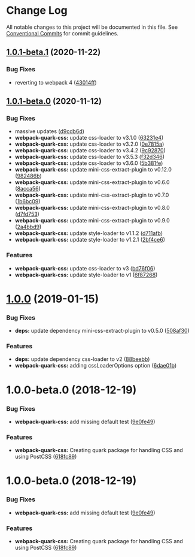 # Change Log

All notable changes to this project will be documented in this file.
See [Conventional Commits](https://conventionalcommits.org) for commit guidelines.

## [1.0.1-beta.1](https://github.com/thc-tools/webpack-laboratory/compare/@thc/webpack-quark-css@1.0.1-beta.0...@thc/webpack-quark-css@1.0.1-beta.1) (2020-11-22)


### Bug Fixes

* reverting to webpack 4 ([43014ff](https://github.com/thc-tools/webpack-laboratory/commit/43014ff414974067a60abf7733fff2444f244dc5))





## [1.0.1-beta.0](https://github.com/thc-tools/webpack-laboratory/compare/@thc/webpack-quark-css@1.0.0...@thc/webpack-quark-css@1.0.1-beta.0) (2020-11-12)


### Bug Fixes

* massive updates ([d9cdb6d](https://github.com/thc-tools/webpack-laboratory/commit/d9cdb6de2947dca6e215f3d5150b44176117fdeb))
* **webpack-quark-css:** update css-loader to v3.1.0 ([63231e4](https://github.com/thc-tools/webpack-laboratory/commit/63231e40710cd52ff314fbed3a207b2ad66b27bd))
* **webpack-quark-css:** update css-loader to v3.2.0 ([0e7815a](https://github.com/thc-tools/webpack-laboratory/commit/0e7815a84259a918b424a9573c8dbdc7585ecf81))
* **webpack-quark-css:** update css-loader to v3.4.2 ([9c92870](https://github.com/thc-tools/webpack-laboratory/commit/9c9287007554925a6e6707b3e0559147559ab3d6))
* **webpack-quark-css:** update css-loader to v3.5.3 ([f32d346](https://github.com/thc-tools/webpack-laboratory/commit/f32d346a2a22a8bb159eea90c62e34d51fb8b4ff))
* **webpack-quark-css:** update css-loader to v3.6.0 ([5b381fe](https://github.com/thc-tools/webpack-laboratory/commit/5b381fee1464ef13f66183ec9c6fc4eb663b6a77))
* **webpack-quark-css:** update mini-css-extract-plugin to v0.12.0 ([982486b](https://github.com/thc-tools/webpack-laboratory/commit/982486b87692e4b1e6455c5586cf20fc8ce5cb47))
* **webpack-quark-css:** update mini-css-extract-plugin to v0.6.0 ([8acca56](https://github.com/thc-tools/webpack-laboratory/commit/8acca56f8b74b1f87de7667fb5b6649b93e79b93))
* **webpack-quark-css:** update mini-css-extract-plugin to v0.7.0 ([1b6bc09](https://github.com/thc-tools/webpack-laboratory/commit/1b6bc09e82ecdb4b1c7a4abc7fe3e668e2cc2fa2))
* **webpack-quark-css:** update mini-css-extract-plugin to v0.8.0 ([d7fd753](https://github.com/thc-tools/webpack-laboratory/commit/d7fd7535e472dd87f5f1cfbdf6299c4292e8af65))
* **webpack-quark-css:** update mini-css-extract-plugin to v0.9.0 ([2a4bbd9](https://github.com/thc-tools/webpack-laboratory/commit/2a4bbd925236ad9f55a6599e094b4b69c1ae902e))
* **webpack-quark-css:** update style-loader to v1.1.2 ([d711afb](https://github.com/thc-tools/webpack-laboratory/commit/d711afba74bd1c6b6f5866f9d28a535173156d3c))
* **webpack-quark-css:** update style-loader to v1.2.1 ([2bf4ce6](https://github.com/thc-tools/webpack-laboratory/commit/2bf4ce668ab9d54b9a96ff2ff94a24e60a6855d6))


### Features

* **webpack-quark-css:** update css-loader to v3 ([bd76f06](https://github.com/thc-tools/webpack-laboratory/commit/bd76f063ccab2be28737577e02876dc7c7655da4))
* **webpack-quark-css:** update style-loader to v1 ([6f87268](https://github.com/thc-tools/webpack-laboratory/commit/6f872681dcce79b21392f466b1a00c1e04a0f33c))





# [1.0.0](https://github.com/thc-tools/webpack-laboratory/compare/@thc/webpack-quark-css@1.0.0-beta.0...@thc/webpack-quark-css@1.0.0) (2019-01-15)


### Bug Fixes

* **deps:** update dependency mini-css-extract-plugin to v0.5.0 ([508af30](https://github.com/thc-tools/webpack-laboratory/commit/508af30))


### Features

* **deps:** update dependency css-loader to v2 ([88beebb](https://github.com/thc-tools/webpack-laboratory/commit/88beebb))
* **webpack-quark-css:** adding cssLoaderOptions option ([6dae01b](https://github.com/thc-tools/webpack-laboratory/commit/6dae01b))






# 1.0.0-beta.0 (2018-12-19)


### Bug Fixes

* **webpack-quark-css:** add missing default test ([9e0fe49](https://github.com/thc-tools/webpack-laboratory/commit/9e0fe49))


### Features

* **webpack-quark-css:** Creating quark package for handling CSS and using PostCSS ([618fc89](https://github.com/thc-tools/webpack-laboratory/commit/618fc89))





# 1.0.0-beta.0 (2018-12-19)


### Bug Fixes

* **webpack-quark-css:** add missing default test ([9e0fe49](https://github.com/thc-tools/webpack-laboratory/commit/9e0fe49))


### Features

* **webpack-quark-css:** Creating quark package for handling CSS and using PostCSS ([618fc89](https://github.com/thc-tools/webpack-laboratory/commit/618fc89))
